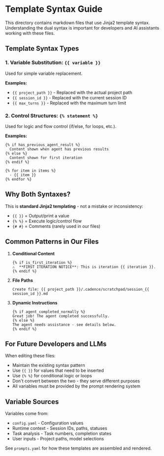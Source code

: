 # Template Syntax Guide

This directory contains markdown files that use Jinja2 template syntax. Understanding the dual syntax is important for developers and AI assistants working with these files.

## Template Syntax Types

### 1. Variable Substitution: `{{ variable }}`
Used for simple variable replacement.

**Examples:**
- `{{ project_path }}` - Replaced with the actual project path
- `{{ session_id }}` - Replaced with the current session ID
- `{{ max_turns }}` - Replaced with the maximum turn limit

### 2. Control Structures: `{% statement %}`
Used for logic and flow control (if/else, for loops, etc.).

**Examples:**
```jinja2
{% if has_previous_agent_result %}
  Content shown when agent has previous results
{% else %}
  Content shown for first iteration
{% endif %}

{% for item in items %}
  - {{ item }}
{% endfor %}
```

## Why Both Syntaxes?

This is **standard Jinja2 templating** - not a mistake or inconsistency:
- `{{ }}` = Output/print a value
- `{% %}` = Execute logic/control flow
- `{# #}` = Comments (rarely used in our files)

## Common Patterns in Our Files

1. **Conditional Content**
   ```jinja2
   {% if is_first_iteration %}
   ⚠️  **FIRST ITERATION NOTICE**: This is iteration {{ iteration }}.
   {% endif %}
   ```

2. **File Paths**
   ```jinja2
   Create file: {{ project_path }}/.cadence/scratchpad/session_{{ session_id }}.md
   ```

3. **Dynamic Instructions**
   ```jinja2
   {% if agent_completed_normally %}
   Great job! The agent completed successfully.
   {% else %}
   The agent needs assistance - see details below.
   {% endif %}
   ```

## For Future Developers and LLMs

When editing these files:
- Maintain the existing syntax pattern
- Use `{{ }}` for values that need to be inserted
- Use `{% %}` for conditional logic or loops
- Don't convert between the two - they serve different purposes
- All variables must be provided by the prompt rendering system

## Variable Sources

Variables come from:
- `config.yaml` - Configuration values
- Runtime context - Session IDs, paths, statuses
- Task analysis - Task numbers, completion states
- User inputs - Project paths, model selections

See `prompts.yaml` for how these templates are assembled and rendered.
